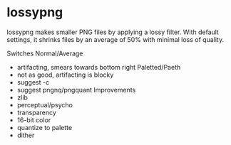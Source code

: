 lossypng
========

lossypng makes smaller PNG files by applying a lossy filter. With default
settings, it shrinks files by an average of 50% with minimal loss of quality.


Switches
Normal/Average
- artifacting, smears towards bottom right
Paletted/Paeth
- not as good, artifacting is blocky
- suggest -c
- suggest pngnq/pngquant
Improvements
- zlib
- perceptual/psycho
- transparency
- 16-bit color
- quantize to palette
- dither
